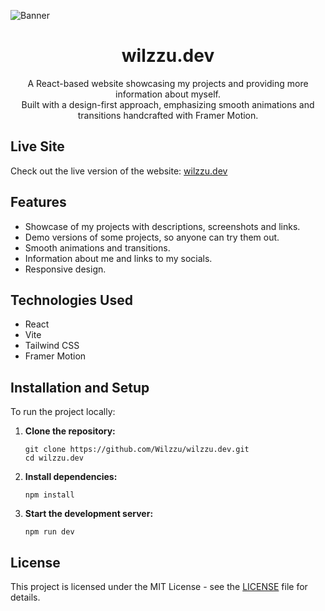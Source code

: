 ![Banner](https://i.imgur.com/LKhoc9f.png)

<h1 align="center">wilzzu.dev</h1>

<p align="center">A React-based website showcasing my projects and providing more information about myself.</br>Built with a design-first approach, emphasizing smooth animations and transitions handcrafted with Framer Motion.</p>

## Live Site

Check out the live version of the website:
[wilzzu.dev](https://wilzzu.dev/)

## Features

- Showcase of my projects with descriptions, screenshots and links.
- Demo versions of some projects, so anyone can try them out.
- Smooth animations and transitions.
- Information about me and links to my socials.
- Responsive design.

## Technologies Used

- React
- Vite
- Tailwind CSS
- Framer Motion

## Installation and Setup

To run the project locally:

1. **Clone the repository:**

   ```
   git clone https://github.com/Wilzzu/wilzzu.dev.git
   cd wilzzu.dev
   ```

2. **Install dependencies:**

   ```
   npm install
   ```

3. **Start the development server:**

   ```
   npm run dev
   ```

## License

This project is licensed under the MIT License - see the [LICENSE](LICENSE) file for details.
